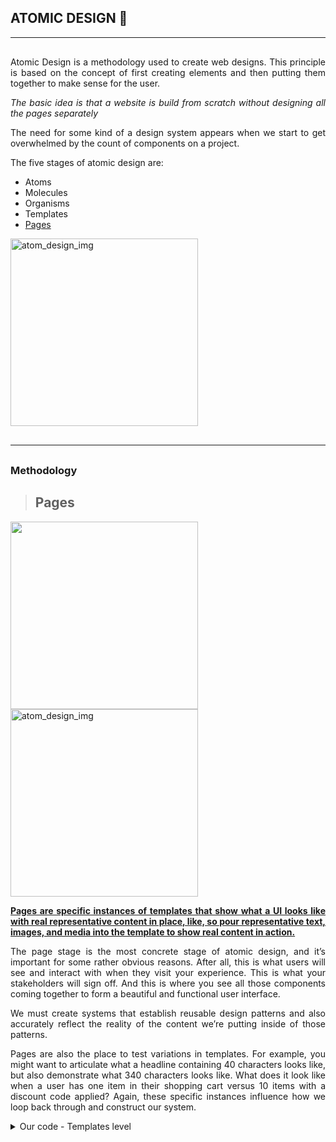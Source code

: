 ## ATOMIC DESIGN 🔬

<hr/>
<div style="text-align:justify; margin-top:30px">
<p >Atomic Design is a methodology used to create web designs. This principle is based on the concept of first creating elements and then putting them together to make sense for the user.</p>

<p> <i>The basic idea is that a website is build from scratch without designing all the pages separately</i></p>
<p>The need for some kind of a design system appears when we start to get overwhelmed by the count of components on a project.</p>

<p>
The five stages of atomic design are:
<ul>
<li>Atoms</li>
<li>Molecules</li>
<li>Organisms</li>
<li>Templates</li>
<li><a href="#Pages">Pages</a></li>
<ul>
</p>
</div>
<div>
<img src="https://andelav4prod.wpengine.com/wp-content/uploads/2019/10/gif.gif" alt="atom_design_img" height="300px"/>
</div>
<hr style="margin-bottom:30px;margin-top:30px"/>

### Methodology

> <h2 id="Pages">Pages</h2>

<img src="https://atomicdesign.bradfrost.com/images/content/atomic-design-pages.png" height="300px"/>

<img src="https://atomicdesign.bradfrost.com/images/content/page.png" alt="atom_design_img" height="300px"/>

<div style="text-align:justify;">
<p style="text-decoration:underline;font-weight:bold">Pages are specific instances of templates that show what a UI looks like with real representative content in place, like, so pour representative text, images, and media into the template to show real content in action.</p>
<p>The page stage is the most concrete stage of atomic design, and it’s important for some rather obvious reasons. After all, this is what users will see and interact with when they visit your experience. This is what your stakeholders will sign off. And this is where you see all those components coming together to form a beautiful and functional user interface.
</p>
<p>
We must create systems that establish reusable design patterns and also accurately reflect the reality of the content we’re putting inside of those patterns.
</p>
<div>
<p> Pages are also the place to test variations in templates. For example, you might want to articulate what a headline containing 40 characters looks like, but also demonstrate what 340 characters looks like. What does it look like when a user has one item in their shopping cart versus 10 items with a discount code applied? Again, these specific instances influence how we loop back through and construct our system.</p>

</div>
<details>
  <summary>Our code - Templates level</summary>
  <div>
    <ul>
    <li>Homepage</li>
    <li>Final interface</li>
    </ul>
  </div>
  <div>
  <p>look our project example about atomic design, just add content and render a template, check out the storybook and examples, let's try now</p>
<img src="https://i.postimg.cc/8zM32Y71/Captura-de-Pantalla-2022-11-22-a-la-s-02-45-46.png" alt="atom_design_img" height="300px"/>
  
  </div>

</details>

